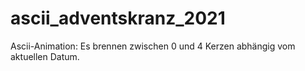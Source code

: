 # ascii_adventskranz_2021
Ascii-Animation: Es brennen zwischen 0 und 4 Kerzen abhängig vom aktuellen Datum.
